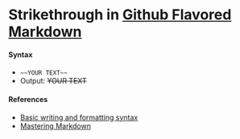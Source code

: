 # Strikethrough in [Github Flavored Markdown](https://help.github.com/articles/basic-writing-and-formatting-syntax/)

#### Syntax
* `~~YOUR TEXT~~`
* Output:
  ~~YOUR TEXT~~

#### References
* [Basic writing and formatting syntax](https://help.github.com/articles/basic-writing-and-formatting-syntax/)
* [Mastering Markdown](https://guides.github.com/features/mastering-markdown/)
